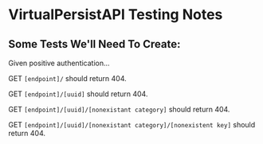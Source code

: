 VirtualPersistAPI Testing Notes
===

Some Tests We'll Need To Create:
---

Given positive authentication...

GET `[endpoint]/` should return 404.

GET `[endpoint]/[uuid]` should return 404.

GET `[endpoint]/[uuid]/[nonexistant category]` should return 404.

GET `[endpoint]/[uuid]/[nonexistant category]/[nonexistent key]` should return 404.

